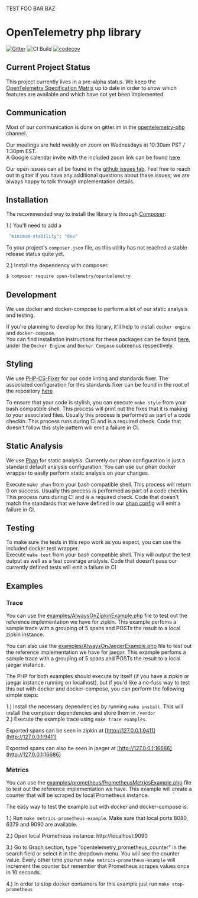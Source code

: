 TEST
FOO
BAR
BAZ
# OpenTelemetry php library
[![Gitter](https://badges.gitter.im/open-telemetry/opentelemetry-php.svg)](https://gitter.im/open-telemetry/opentelemetry-php?utm_source=badge&utm_medium=badge&utm_campaign=pr-badge)
![CI Build](https://github.com/open-telemetry/opentelemetry-php/workflows/PHP%20Composer/badge.svg)
[![codecov](https://codecov.io/gh/open-telemetry/opentelemetry-php/branch/master/graph/badge.svg)](https://codecov.io/gh/open-telemetry/opentelemetry-php)

## Current Project Status
This project currently lives in a pre-alpha status.  We keep the [OpenTelemetry Specification Matrix](https://github.com/open-telemetry/opentelemetry-specification/blob/master/spec-compliance-matrix.md) up to date in order to show
 which features are available and which have not yet been implemented.
 
## Communication
Most of our communication is done on gitter.im in the [opentelemetry-php](https://gitter.im/open-telemetry/opentelemetry-php) channel.

Our meetings are held weekly on zoom on Wednesdays at 10:30am PST / 1:30pm EST.  
A Google calendar invite with the included zoom link can be found [here](https://calendar.google.com/event?action=TEMPLATE&tmeid=N2VtZXZmYnVmbzZkYjZkbTYxdjZvYTdxN21fMjAyMDA5MTZUMTczMDAwWiBrYXJlbnlyeHVAbQ&tmsrc=google.com_b79e3e90j7bbsa2n2p5an5lf60%40group.calendar.google.com&scp=ALL)

Our open issues can all be found in the [github issues tab](https://github.com/open-telemetry/opentelemetry-php/issues).  Feel free to reach out in gitter if you have any additional questions about these issues; we are always happy to talk through implementation details.

## Installation
The recommended way to install the library is through [Composer](http://getcomposer.org):

1.)  You'll need to add a  
```bash
 "minimum-stability": "dev"
```

To your project's `composer.json` file, as this utility has not reached a stable release status quite yet.

2.)  Install the dependency with composer:

```bash
$ composer require open-telemetry/opentelemetry
```

## Development
We use docker and docker-compose to perform a lot of our static analysis and testing.  

If you're planning to develop for this library, it'll help to install `docker engine` and `docker-compose`.  
You can find installation instructions for these packages can be found [here](https://docs.docker.com/install/), under the `Docker Engine` and `Docker Compose` submenus respectively.

## Styling
We use [PHP-CS-Fixer](https://github.com/FriendsOfPHP/PHP-CS-Fixer) for our code linting and standards fixer.  The associated configuration for this standards fixer can be found in the root of the repository [here](https://github.com/open-telemetry/opentelemetry-php/blob/master/.php_cs)

To ensure that your code is stylish, you can execute `make style` from your bash compatible shell.  This process will print out the fixes that it is making to your associated files.  Usually this process is performed as part of a code checkin.  This process runs during CI and is a required check.  Code that doesn't follow this style pattern will emit a failure in CI.

## Static Analysis
We use [Phan](https://github.com/phan/phan/) for static analysis.  Currently our phan configuration is just a standard default analysis configuration.  You can use our phan docker wrapper to easily perform static analysis on your changes.

Execute `make phan` from your bash compatible shell.
This process will return 0 on success.
Usually this process is performed as part of a code checkin.  This process runs during CI and is a required check.  Code that doesn't match the standards that we have defined in our [phan config](https://github.com/open-telemetry/opentelemetry-php/blob/master/.phan/config.php) will emit a failure in CI. 

## Testing
To make sure the tests in this repo work as you expect, you can use the included docker test wrapper.  
Execute `make test` from your bash compatible shell.  This will output the test output as well as a test coverage analysis.  Code that doesn't pass our currently defined tests will emit a failure in CI

## Examples

### Trace
You can use the [examples/AlwaysOnZipkinExample.php](/examples/AlwaysOnZipkinExample.php) file to test out the reference implementation we have for zipkin.  This example perfoms a sample trace with a grouping of 5 spans and POSTs the result to a local zipkin instance.

You can also use the [examples/AlwaysOnJaegerExample.php](/examples/AlwaysOnJaegerExample.php) file to test out the reference implementation we have for jaegar.  This example perfoms a sample trace with a grouping of 5 spans and POSTs the result to a local jaegar instance.

The PHP for both examples should execute by itself (if you have a zipkin or jaegar instance running on localhost), but if you'd like a no-fuss way to test this out with docker and docker-compose, you can perform the following simple steps:

1.)  Install the necessary dependencies by running `make install`.  This will install the composer dependencies and store them in `/vendor`  
2.)  Execute the example trace using `make trace examples`.

Exported spans can be seen in zipkin at [http://127.0.0.1:9411](http://127.0.0.1:9411)

Exported spans can also be seen in jaeger at [http://127.0.0.1:16686](http://127.0.0.1:16686)

### Metrics
You can use the [examples/prometheus/PrometheusMetricsExample.php](/examples/prometheus/PrometheusMetricsExample.php) file to test out the reference implementation we have. This example will create a counter that will be scraped by local Prometheus instance.

The easy way to test the example out with docker and docker-compose is:

1.) Run `make metrics-prometheus-example`. Make sure that local ports 8080, 6379 and 9090 are available.

2.) Open local Prometheus instance: http://localhost:9090

3.) Go to Graph section, type "opentelemetry_prometheus_counter" in the search field or select it in the dropdown menu. You will see the counter value. Every other time you run `make metrics-prometheus-example` will increment the counter but remember that Prometheus scrapes values once in 10 seconds.

4.) In order to stop docker containers for this example just run `make stop-prometheus`
